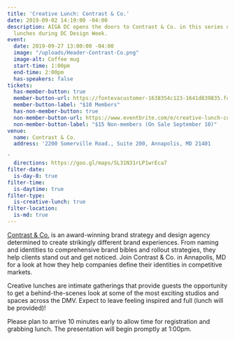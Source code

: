 ```yaml
---
title: 'Creative Lunch: Contrast & Co.'
date: 2019-09-02 14:19:00 -04:00
description: AIGA DC opens the doors to Contrast & Co. in this series of creative
  lunches during DC Design Week.
event:
  date: 2019-09-27 13:00:00 -04:00
  image: "/uploads/Header-Contrast-Co.png"
  image-alt: Coffee mug
  start-time: 1:00pm
  end-time: 2:00pm
  has-speakers: false
tickets:
  has-member-button: true
  member-button-url: https://fontevacustomer-1638354c123-1641d839835.force.com/services/oauth2/authorize?client_id=3MVG9nthuDc9owbcOq7_07W.HriOQQPWTbMkrpOla.ajDQlTHf4_uby_mhwylcX.mJBU2O2SppTiZMS0J_HJd&response_type=code&redirect_uri=https://ikit.aiga.org/ikit_national_util/ikit-national-util-sso-redirect/&state=https%3A%2F%2Fdc.aiga.org%2F%3Fpost_type%3Dikit_event%26p%3D395552%26redirect_source%3Deventbrite_register
  member-button-label: "$10 Members"
  has-non-member-button: true
  non-member-button-url: https://www.eventbrite.com/e/creative-lunch-contrast-co-tickets-71296252009
  non-member-button-label: "$15 Non-members (On Sale September 10)"
venue:
  name: Contrast & Co.
  address: '2200 Somerville Road., Suite 200, Annapolis, MD 21401

'
  directions: https://goo.gl/maps/SL31N31rLP1wrEca7
filter-date:
  is-day-8: true
filter-time:
  is-daytime: true
filter-type:
  is-creative-lunch: true
filter-location:
  is-md: true
---
```


[Contrast & Co.](http://www.contrastandco.com/) is an award-winning brand strategy and design agency determined to create strikingly different brand experiences. From naming and identities to comprehensive brand bibles and rollout strategies, they help clients stand out and get noticed. Join Contrast & Co. in Annapolis, MD for a look at how they help companies define their identities in competitive markets.

Creative lunches are intimate gatherings that provide guests the opportunity to get a behind-the-scenes look at some of the most exciting studios and spaces across the DMV. Expect to leave feeling inspired and full (lunch will be provided)!

Please plan to arrive 10 minutes early to allow time for registration and grabbing lunch. The presentation will begin promptly at 1:00pm.